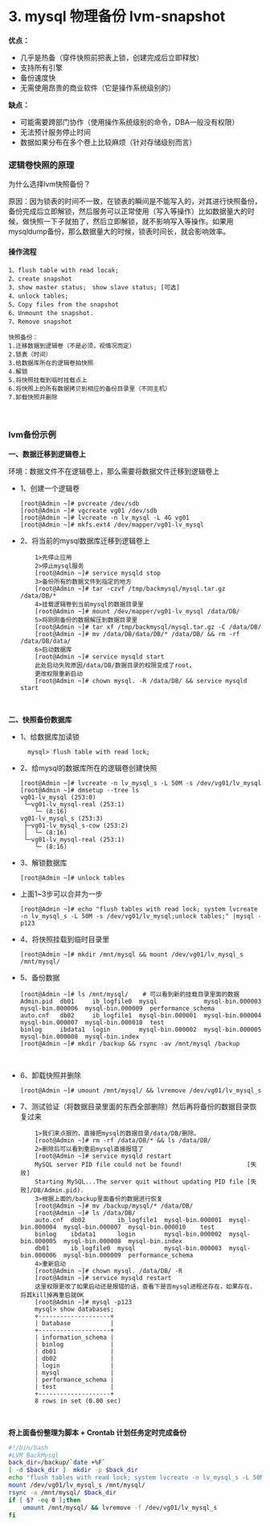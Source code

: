 # 3. mysql 物理备份 lvm-snapshot

**优点：**

* 几乎是热备（穿件快照前把表上锁，创建完成后立即释放）
* 支持所有引擎
* 备份速度快
* 无需使用昂贵的商业软件（它是操作系统级别的）

**缺点：**

* 可能需要跨部门协作（使用操作系统级别的命令，DBA一般没有权限）
* 无法预计服务停止时间
* 数据如果分布在多个卷上比较麻烦（针对存储级别而言）

### 逻辑卷快照的原理

为什么选择lvm快照备份？

原因：因为锁表的时间不一致，在锁表的瞬间是不能写入的，对其进行快照备份，备份完成后立即解锁，然后服务可以正常使用（写入等操作）比如数据量大的时候，做快照一下子就拍了，然后立即解锁，就不影响写入等操作。如果用mysqldump备份，那么数据量大的时候，锁表时间长，就会影响效率。

#### 操作流程

```
1、flush table with read locak;   
2、create snapshot  
3、show master status;　show slave status; [可选]
4、unlock tables;
5、Copy files from the snapshot
6、Unmount the snapshot. 
7、Remove snapshot
```

```
快照备份：
1.迁移数据到逻辑卷（不是必须，视情况而定）
2.锁表（时间）
3.给数据库所在的逻辑卷拍快照
4.解锁
5.将快照挂载到临时挂载点上
6.将快照上的所有数据拷贝到相应的备份目录里（不同主机）
7.卸载快照并删除
```

‍

### lvm备份示例

**一、数据迁移到逻辑卷上**

 环境：数据文件不在逻辑卷上，那么需要将数据文件迁移到逻辑卷上

* 1、创建一个逻辑卷

  ```
  [root@Admin ~]# pvcreate /dev/sdb
  [root@Admin ~]# vgcreate vg01 /dev/sdb
  [root@Admin ~]# lvcreate -n lv_mysql -L 4G vg01
  [root@Admin ~]# mkfs.ext4 /dev/mapper/vg01-lv_mysql 
  ```
* 2、将当前的mysql数据库迁移到逻辑卷上

  ```
      1>先停止应用
      2>停止mysql服务
      [root@Admin ~]# service mysqld stop
      3>备份所有的数据文件到指定的地方
      [root@Admin ~]# tar -czvf /tmp/backmysql/mysql.tar.gz /data/DB/*
      4>挂载逻辑卷到当前mysql的数据目录里
      [root@Admin ~]# mount /dev/mapper/vg01-lv_mysql /data/DB/
      5>将刚刚备份的数据解压到数据目录里
      [root@Admin ~]# tar xf /tmp/backmysql/mysql.tar.gz -C /data/DB/
      [root@Admin ~]# mv /data/DB/data/DB/* /data/DB/ && rm -rf /data/DB/data/
      6>启动数据库
      [root@Admin ~]# service mysqld start
      此处启动失败原因/data/DB/数据目录的权限变成了root，
      更改权限重新启动
      [root@Admin ~]# chown mysql. -R /data/DB/ && service mysqld start
  ```

  ‍

 **二、快照备份数据库**

* 1、给数据库加读锁

  ```
    mysql> flush table with read lock; 
  ```

* 2、给mysql的数据库所在的逻辑卷创建快照  

  ```
  [root@Admin ~]# lvcreate -n lv_mysql_s -L 50M -s /dev/vg01/lv_mysql
  [root@Admin ~]# dmsetup --tree ls
  vg01-lv_mysql (253:0)
   └─vg01-lv_mysql-real (253:1)
      └─ (8:16)
  vg01-lv_mysql_s (253:3)
   ├─vg01-lv_mysql_s-cow (253:2)
   │  └─ (8:16)
   └─vg01-lv_mysql-real (253:1)
      └─ (8:16)
  ```
* 3、解锁数据库

  ```
  [root@Admin ~]# unlock tables
  ```
* 上面1~3步可以合并为一步

  ```
  [root@Admin ~]# echo "flush tables with read lock; system lvcreate -n lv_mysql_s -L 50M -s /dev/vg01/lv_mysql;unlock tables;" |mysql -p123
  ```
* 4、将快照挂载到临时目录里

  ```
  [root@Admin ~]# mkdir /mnt/mysql && mount /dev/vg01/lv_mysql_s /mnt/mysql/
  ```
* 5、备份数据  

  ```
  [root@Admin ~]# ls /mnt/mysql/    # 可以看到新的挂载目录里面的数据
  Admin.pid  db01     ib_logfile0  mysql             mysql-bin.000003  mysql-bin.000006  mysql-bin.000009  performance_schema
  auto.cnf   db02     ib_logfile1  mysql-bin.000001  mysql-bin.000004  mysql-bin.000007  mysql-bin.000010  test
  binlog     ibdata1  login        mysql-bin.000002  mysql-bin.000005  mysql-bin.000008  mysql-bin.index
  [root@Admin ~]# mkdir /backup && rsync -av /mnt/mysql /backup
  ```

  ‍
* 6、卸载快照并删除

  ```
  [root@Admin ~]# umount /mnt/mysql/ && lvremove /dev/vg01/lv_mysql_s
  ```
* 7、测试验证（将数据目录里面的东西全部删除）然后再将备份的数据目录恢复过来

  ```
      1>我们来点狠的，直接把mysql的数据目录/data/DB/删除。
      [root@Admin ~]# rm -rf /data/DB/* && ls /data/DB/
      2>删除后可以看到重启mysql直接报错了
      [root@Admin ~]# service mysqld restart 
      MySQL server PID file could not be found!                  [失败]
      Starting MySQL...The server quit without updating PID file [失败]/DB/Admin.pid).
      3>根据上面的/backup里面备份的数据进行恢复
      [root@Admin ~]# mv /backup/mysql/* /data/DB/
      [root@Admin ~]# ls /data/DB/
      auto.cnf  db02         ib_logfile1  mysql-bin.000001  mysql-bin.000004  mysql-bin.000007  mysql-bin.000010    test
      binlog    ibdata1      login        mysql-bin.000002  mysql-bin.000005  mysql-bin.000008  mysql-bin.index
      db01      ib_logfile0  mysql        mysql-bin.000003  mysql-bin.000006  mysql-bin.000009  performance_schema
      4>重新启动
      [root@Admin ~]# chown mysql. /data/DB/ -R 
      [root@Admin ~]# service mysqld restart
      这里权限更改了如果启动还是报错的话，查看下是否mysql进程还存在，如果存在，将其kill掉再重启就OK
      [root@Admin ~]# mysql -p123
      mysql> show databases;
      +--------------------+
      | Database           |
      +--------------------+
      | information_schema |
      | binlog             |
      | db01               |
      | db02               |
      | login              |
      | mysql              |
      | performance_schema |
      | test               |
      +--------------------+
      8 rows in set (0.00 sec)
  ```

  ‍

 **将上面备份整理为脚本 + Crontab 计划任务定时完成备份**

```bash
#!/bin/bash
#LVM BackMysql
back_dir=/backup/`date +%F`
[ -d $back_dir ]  mkdir -p $back_dir
echo "flush tables with read lock; system lvcreate -n lv_mysql_s -L 50M -s /dev/vg01/lv_mysql;unlock tables;" |mysql -p123
mount /dev/vg01/lv_mysql_s /mnt/mysql/
rsync -a /mnt/mysql/ $back_dir
if [ $? -eq 0 ];then
    umount /mnt/mysql/ && lvremove -f /dev/vg01/lv_mysql_s
fi
```

‍
